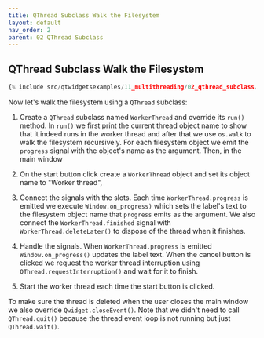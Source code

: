 ```yaml
---
title: QThread Subclass Walk the Filesystem
layout: default
nav_order: 2
parent: 02 QThread Subclass
---
```


## QThread Subclass Walk the Filesystem

```python
{% include src/qtwidgetsexamples/11_multithreading/02_qthread_subclass/02_qthreadsubclass_walk_filesystem.py %}
```

Now let's walk the filesystem using a `QThread` subclass:

1. Create a `QThread` subclass named `WorkerThread` and override its `run()` method. In `run()` we first print the current thread object name to show that it indeed runs in the worker thread and after that we use `os.walk` to walk the filesystem recursively. For each filesystem object we emit the `progress` signal with the object's name as the argument. Then, in the main window

2. On the start button click create a `WorkerThread` object and set its object name to "Worker thread",

3. Connect the signals with the slots. Each time `WorkerThread.progress` is emitted we execute `Window.on_progress)` which sets the label's text to the filesystem object name that `progress` emits as the argument. We also connect the `WorkerThread.finished` signal with `WorkerThread.deleteLater()` to dispose of the thread when it finishes.

4. Handle the signals. When `WorkerThread.progress` is emitted `Window.on_progress()` updates the label text. When the cancel button is clicked we request the worker thread interruption using `QThread.requestInterruption()` and wait for it to finish.

5. Start the worker thread each time the start button is clicked.

To make sure the thread is deleted when the user closes the main window we also override `Qwidget.closeEvent()`. Note that we didn't need to call `QThread.quit()` because the thread event loop is not running but just `QThread.wait()`.